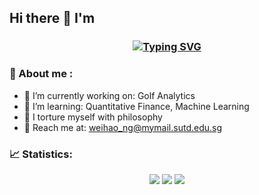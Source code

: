 ## Hi there 👋 I'm

<h3 align="center"><a href="https://git.io/typing-svg">
  <img src="https://readme-typing-svg.herokuapp.com?font=Fira+Code&pause=500&color=81A1C1&random=false&width=500&lines=Ng+Wei+Hao+Ryan;Data+Science%2C+Financial+Engineering%2C+Machine+Learning" alt="Typing SVG" /></a>
</h3>

<h3>🔎 About me :</h3>

- 🔭 I’m currently working on: Golf Analytics
- 🌱 I’m learning: Quantitative Finance, Machine Learning
- 🗿 I torture myself with philosophy
- 📧 Reach me at: weihao_ng@mymail.sutd.edu.sg

<h3>📈 Statistics: </h3>

<div align="center">  
  <img src="https://github-readme-stats.vercel.app/api?username=ryanng180&show_icons=true&theme=nord&bg_color=0d1117&hide_border=true"/>
  <img src="https://github-readme-stats.vercel.app/api/top-langs/?username=ryanng180&layout=compact&theme=nord&bg_color=0d1117&hide_border=true"/>
  <img src="https://streak-stats.demolab.com?user=ryanng180&hide_border=true&background=EBEBEB00&stroke=81A1C1&ring=81A1C1&fire=EBEBEB&currStreakNum=EBEBEB&currStreakLabel=EBEBEB&sideLabels=EBEBEB&sideNums=81A1C1"/>
</div>

<!--
**ryanng180/ryanng180** is a ✨ _special_ ✨ repository because its `README.md` (this file) appears on your GitHub profile.

Here are some ideas to get you started:

- 🔭 I’m currently working on ...
- 🌱 I’m currently learning ...
- 👯 I’m looking to collaborate on ...
- 🤔 I’m looking for help with ...
- 💬 Ask me about ...
- 📫 How to reach me: ...
- 😄 Pronouns: ...
- ⚡ Fun fact: ...

# streak
<div align="center">
  <a href="https://ryanng180.github.io/" ><img src="https://komarev.com/ghpvc/?username=ryanng180&style=for-the-badge&color=81A1C1"/></a>
</div>
-->
